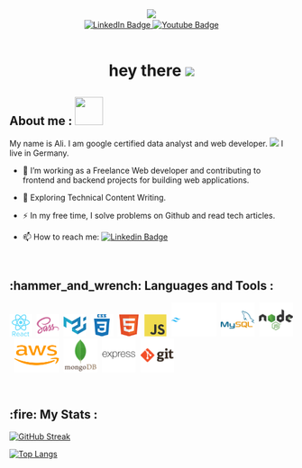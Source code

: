 
<div id="header" align="center">
  <img src="https://media1.giphy.com/media/jdPMeyv9rn0hZHh8n9/giphy.gif?cid=790b7611a833f4c095eed1fd50a85b5643be75bdf61c8a26&rid=giphy.gif&ct=s" width="200"/>
</div>

<div id="badges" align="center">
  <a href="https://www.linkedin.com/in/ali-r-388456ab">
  <img src="https://img.shields.io/badge/LinkedIn-blue?style=for-the-badge&logo=linkedin&logoColor=white" alt="LinkedIn Badge"/>
  </a>
  <a href="https://ali-cv.vercel.app">
  <img src="https://img.shields.io/badge/website-red?style=for-the-badge&logo=blog&logoColor=white" alt="Youtube Badge"/>
  </a>
</div>

<div id="views-counter" align="center">
<img src="https://komarev.com/ghpvc/?username=Alizcode&style=flat-square&color=blue" alt=""/>
  </div>

<h1 align="center">
  hey there
  <img src="https://media.giphy.com/media/hvRJCLFzcasrR4ia7z/giphy.gif" width="30"/>
</h1>

<h2 align="left">
  About me :
  <img src="https://media3.giphy.com/media/ZGHpWzdOEkMKtwLqdc/giphy.gif?cid=ecf05e47mamrlp0l46uxj1z5wwn6j0pf48a9bu0waz5jik34&rid=giphy.gif&ct=s" width="50" height="50"/>
</h2>

My name is Ali. I am google certified data analyst and web developer. <img src="https://media.giphy.com/media/WUlplcMpOCEmTGBtBW/giphy.gif" width="30"> I live in Germany.


- :telescope: I’m working as a Freelance Web developer and contributing to frontend and backend projects for building web applications.

- :seedling: Exploring Technical Content Writing.

- :zap: In my free time, I solve problems on Github and read tech articles.

- :mailbox: How to reach me: [![Linkedin Badge](https://img.shields.io/badge/-Alizzz-blue?style=flat&logo=Linkedin&logoColor=white)](https://www.linkedin.com/in/ali-r-388456ab)


&nbsp;&nbsp;&nbsp;&nbsp;
<h2 align="left">
 :hammer_and_wrench: Languages and Tools :
  </h2>
<div>
  <img src="https://github.com/devicons/devicon/blob/master/icons/react/react-original-wordmark.svg" title="React" alt="React" width="40" height="40"/>&nbsp;
  <img src="https://github.com/devicons/devicon/blob/master/icons/sass/sass-original.svg" title="Spring" alt="Spring" width="40" height="40"/>&nbsp;
  <img src="https://github.com/devicons/devicon/blob/master/icons/materialui/materialui-original.svg" title="Material UI" alt="Material UI" width="40" height="40"/>&nbsp;
  <img src="https://github.com/devicons/devicon/blob/master/icons/css3/css3-plain-wordmark.svg"  title="CSS3" alt="CSS" width="40" height="40"/>&nbsp;
  <img src="https://github.com/devicons/devicon/blob/master/icons/html5/html5-original.svg" title="HTML5" alt="HTML" width="40" height="40"/>&nbsp;
  <img src="https://github.com/devicons/devicon/blob/master/icons/javascript/javascript-original.svg" title="JavaScript" alt="JavaScript" width="40" height="40"/>&nbsp;
  <img src="https://github.com/devicons/devicon/blob/master/icons/tailwindcss/tailwindcss-original-wordmark.svg" title="Firebase" alt="Firebase" width="80" height="60"/>&nbsp;
  <img src="https://github.com/devicons/devicon/blob/master/icons/mysql/mysql-original-wordmark.svg" title="MySQL"  alt="MySQL" width="60" height="60"/>&nbsp;
  <img src="https://github.com/devicons/devicon/blob/master/icons/nodejs/nodejs-original-wordmark.svg" title="NodeJS" alt="NodeJS" width="60" height="60"/>&nbsp;
  <img src="https://github.com/devicons/devicon/blob/master/icons/amazonwebservices/amazonwebservices-plain-wordmark.svg" title="AWS" alt="AWS" width="80" height="60"/>&nbsp;
  <img src="https://github.com/devicons/devicon/blob/master/icons/mongodb/mongodb-original-wordmark.svg" title="Mongodb" alt="Mongodb" width="60" height="60"/>&nbsp;
  <img src="https://github.com/devicons/devicon/blob/master/icons/express/express-original-wordmark.svg" title="Flutter" alt="Flutter" width="60" height="60"/>&nbsp;
  <img src="https://github.com/devicons/devicon/blob/master/icons/git/git-original-wordmark.svg" title="Git" **alt="Git" width="60" height="60"/>
</div>



&nbsp;&nbsp;&nbsp;&nbsp;
<h2 align="left">
:fire: My Stats :
  </h2>

[![GitHub Streak](http://github-readme-streak-stats.herokuapp.com?user=Alizcode&theme=tokyonight&hide_border=true&date_format=j%20M%5B%20Y%5D)](https://git.io/streak-stats)
&nbsp;&nbsp;&nbsp;&nbsp;

[![Top Langs](https://github-readme-stats.vercel.app/api/top-langs/?username=Alizcode&layout=compact&theme=vision-friendly-dark)](https://github.com/anuraghazra/github-readme-stats)

